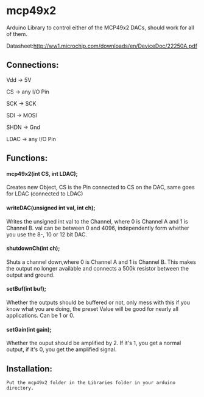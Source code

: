 # mcp49x2
Arduino Library to control either of the MCP49x2 DACs, should work for all of them.

Datasheet:http://ww1.microchip.com/downloads/en/DeviceDoc/22250A.pdf

<h2>Connections:</h2>

Vdd -> 5V

CS -> any I/O Pin

SCK -> SCK

SDI -> MOSI

SHDN -> Gnd

LDAC -> any I/O Pin



<h2>Functions:</h2>

<h4>mcp49x2(int CS, int LDAC);</h4>

  Creates new Object, CS is the Pin connected to CS on the DAC, same goes for LDAC (connected to LDAC)
  

<h4>writeDAC(unsigned int val, int ch);</h4>

  Writes the unsigned int val to the Channel, where 0 is Channel A and 1 is Channel B.
  val can be between 0 and 4096, independently form whether you use the 8-, 10 or 12 bit DAC.
  
<h4>shutdownCh(int ch);</h4>
  
  Shuts a channel down,where 0 is Channel A and 1 is Channel B. This makes the output no longer available and connects a 500k resistor       between the output and ground.
  
<h4>setBuf(int buf);</h4>
  
  Whether the outputs should be buffered or not, only mess with this if you know what you are doing, the preset Value will be good for nearly all applications. Can be 1 or 0.
 
<h4>setGain(int gain);</h4>

  Whether the ouput should be amplified by 2. If it's 1, you get a normal output, if it's 0, you get the amplified signal.
  
  <h2>Installation:</h2>
  
    Put the mcp49x2 folder in the Libraries folder in your arduino directory. 
  
  
